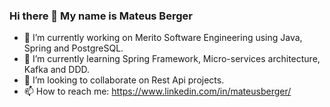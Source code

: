 ### Hi there 👋 My name is Mateus Berger

- 🔭 I’m currently working on Merito Software Engineering using Java, Spring and PostgreSQL.
- 🌱 I’m currently learning Spring Framework, Micro-services architecture, Kafka and DDD.
- 👯 I’m looking to collaborate on Rest Api projects.
- 📫 How to reach me: https://www.linkedin.com/in/mateusberger/

